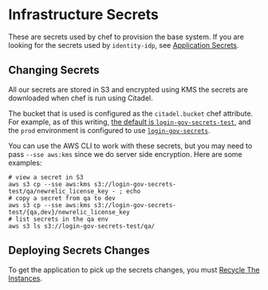# Infrastructure Secrets

These are secrets used by chef to provision the base system.  If you are looking
for the secrets used by `identity-idp`, see [Application
Secrets](application-secrets.md).

## Changing Secrets

All our secrets are stored in S3 and encrypted using KMS the secrets are
downloaded when chef is run using Citadel.

The bucket that is used is configured as the `citadel.bucket` chef attribute.
For example, as of this writing, [the default is
`login-gov-secrets-test`](https://github.com/18F/identity-devops/blob/cfd89eafd74185ec827fccabca752bbe83c85256/kitchen/cookbooks/config_loader/attributes/default.rb#L1),
and the `prod` environment is configured to use
[`login-gov-secrets`](https://github.com/18F/identity-devops/blob/cfd89eafd74185ec827fccabca752bbe83c85256/kitchen/environments/prod.json#L78).

You can use the AWS CLI to work with these secrets, but you may need to pass
`--sse aws:kms` since we do server side encryption.  Here are some examples:

```
# view a secret in S3
aws s3 cp --sse aws:kms s3://login-gov-secrets-test/qa/newrelic_license_key - ; echo
# copy a secret from qa to dev
aws s3 cp --sse aws:kms s3://login-gov-secrets-test/{qa,dev}/newrelic_license_key
# list secrets in the qa env
aws s3 ls s3://login-gov-secrets-test/qa/
```

## Deploying Secrets Changes

To get the application to pick up the secrets changes, you must [Recycle The
Instances](recycling-instances.md).
